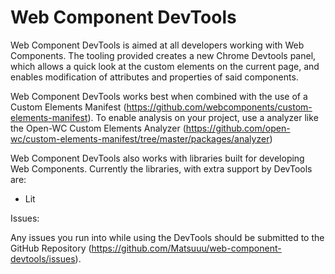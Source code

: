 # Web Component DevTools

Web Component DevTools is aimed at all developers working with Web Components. The tooling provided creates a new Chrome Devtools panel, which allows a quick look at the custom elements on the current page, and enables modification of attributes and properties of said components.

Web Component DevTools works best when combined with the use of a Custom Elements Manifest (https://github.com/webcomponents/custom-elements-manifest). To enable analysis on your project, use a analyzer like the Open-WC Custom Elements Analyzer (https://github.com/open-wc/custom-elements-manifest/tree/master/packages/analyzer)

Web Component DevTools also works with libraries built for developing Web Components. Currently the libraries, with extra support by DevTools are:

-   Lit

Issues:

Any issues you run into while using the DevTools should be submitted to the GitHub Repository (https://github.com/Matsuuu/web-component-devtools/issues).
